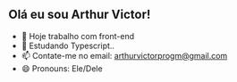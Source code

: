 ## Olá eu sou Arthur Victor!

- 🔭 Hoje trabalho com front-end
- 🌱 Estudando Typescript..
- 📫 Contate-me no email: arthurvictorprogm@gmail.com
- 😄 Pronouns: Ele/Dele

